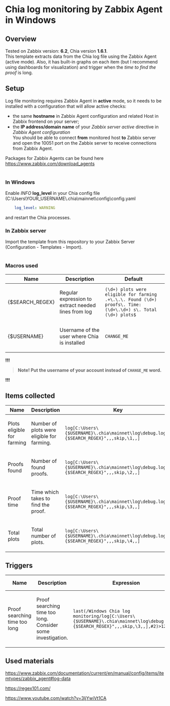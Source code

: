 # Chia log monitoring by Zabbix Agent in Windows

## Overview  

Tested on Zabbix version: **6.2**, Chia version **1.6.1**.  
This template extracts data from the Chia log file using the Zabbix Agent (active mode). Also, it has built-in graphs on each item (but I recommend using dashboards for visualization) and trigger when the *time to find the proof* is long.

## Setup

Log file monitoring requires Zabbix Agent in **active** mode, so it needs to be installed with a configuration that will allow active checks:
- the same **hostname** in Zabbix Agent configuration and related Host in Zabbix frontend on your server;
- the **IP address/domain name** of your *Zabbix server active* directive in *Zabbix Agent configuration*  
You should be able to connect **from** monitored host **to** Zabbix server and open the 10051 port on the Zabbix server to receive connections from Zabbix Agent.  

Packages for Zabbix Agents can be found here https://www.zabbix.com/download_agents 
<br><br>
### In Windows

Enable *INFO* **log_level** in your Chia config file (C:\Users\YOUR_USERNAME\\.chia\mainnet\config\config.yaml

```yml
    log_level: WARNING
```

and restart the Chia processes.

### In Zabbix server

Import the template from this repository to your Zabbix Server (Configuration - Templates - Import).
<br><br>

### Macros used

|Name|Description|Default|
|----|-----------|-------|
|{$SEARCH_REGEX} |<p>Regular expression to extract needed lines from log</p> |`(\d+) plots were eligible for farming .+\.\.\. Found (\d+) proofs\. Time: (\d+\.\d+) s\. Total (\d+) plots$` |
|{$USERNAME} |<p>Username of the user where Chia is installed</p> |`CHANGE_ME` |

**!!!**
>**Note! Put the username of your account instead of `CHANGE_ME` word.**  

**!!!**
## Items collected

|Name|Description|Key|
|----|-----------|---------------------|
|Plots eligible for farming |<p>Number of plots were eligible for farming.</p> |`log[C:\Users\{$USERNAME}\.chia\mainnet\log\debug.log,"{$SEARCH_REGEX}",,,skip,\1,,]` |
|Proofs found |<p>Number of found proofs.</p> |`log[C:\Users\{$USERNAME}\.chia\mainnet\log\debug.log,"{$SEARCH_REGEX}",,,skip,\2,,]` |
|Proof time |<p>Time which takes to find the proof.</p> |`log[C:\Users\{$USERNAME}\.chia\mainnet\log\debug.log,"{$SEARCH_REGEX}",,,skip,\3,,]` |
|Total plots |<p>Total number of plots.</p> |`log[C:\Users\{$USERNAME}\.chia\mainnet\log\debug.log,"{$SEARCH_REGEX}",,,skip,\4,,]` |

## Triggers

|Name|Description|Expression|Severity|Additional info|
|----|-----------|----|----|----|
|Proof searching time too long |<p>Proof searching time too long. Consider some investigation.</p> |`last(/Windows Chia log monitoring/log[C:\Users\{$USERNAME}\.chia\mainnet\log\debug.log,"{$SEARCH_REGEX}",,,skip,\3,,],#2)>12s` |AVERAGE |<p>Manual close: YES</p> |

## Used materials

https://www.zabbix.com/documentation/current/en/manual/config/items/itemtypes/zabbix_agent#log-data

https://regex101.com/

https://www.youtube.com/watch?v=3ljYwiVt1CA